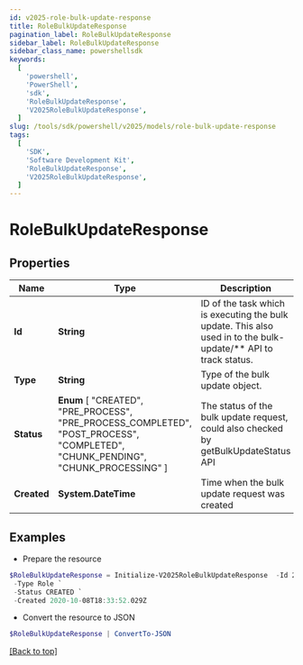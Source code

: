```yaml
---
id: v2025-role-bulk-update-response
title: RoleBulkUpdateResponse
pagination_label: RoleBulkUpdateResponse
sidebar_label: RoleBulkUpdateResponse
sidebar_class_name: powershellsdk
keywords:
  [
    'powershell',
    'PowerShell',
    'sdk',
    'RoleBulkUpdateResponse',
    'V2025RoleBulkUpdateResponse',
  ]
slug: /tools/sdk/powershell/v2025/models/role-bulk-update-response
tags:
  [
    'SDK',
    'Software Development Kit',
    'RoleBulkUpdateResponse',
    'V2025RoleBulkUpdateResponse',
  ]
---
```


# RoleBulkUpdateResponse

## Properties

| Name | Type | Description | Notes |
| --- | --- | --- | --- |
| **Id** | **String** | ID of the task which is executing the bulk update. This also used in to the bulk-update/\*\* API to track status. | [optional] |
| **Type** | **String** | Type of the bulk update object. | [optional] |
| **Status** | **Enum** [ "CREATED", "PRE_PROCESS", "PRE_PROCESS_COMPLETED", "POST_PROCESS", "COMPLETED", "CHUNK_PENDING", "CHUNK_PROCESSING" ] | The status of the bulk update request, could also checked by getBulkUpdateStatus API | [optional] |
| **Created** | **System.DateTime** | Time when the bulk update request was created | [optional] |

## Examples

- Prepare the resource

```powershell
$RoleBulkUpdateResponse = Initialize-V2025RoleBulkUpdateResponse  -Id 2c9180867817ac4d017817c491119a20 `
 -Type Role `
 -Status CREATED `
 -Created 2020-10-08T18:33:52.029Z
```

- Convert the resource to JSON

```powershell
$RoleBulkUpdateResponse | ConvertTo-JSON
```

[[Back to top]](#)

